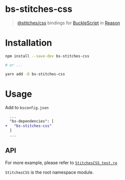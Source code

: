 # bs-stitches-css

> [@stitches/css](https://github.com/christianalfoni/stitches) bindings for [BuckleScript](https://github.com/bloomberg/bucklescript) in [Reason](https://github.com/facebook/reason)

# Installation

```sh
npm install --save-dev bs-stitches-css

# or ...

yarn add -D bs-stitches-css
```

# Usage

Add to `bsconfig.json`

```diff
  ...
  "bs-dependencies": [
+   "bs-stitches-css"
  ]
  ...
```

## API

For more example, please refer to [`StitchesCSS_test.re`](/__tests__/StitchesCSS_test.re)

`StitchesCSS` is the root namespace module.
